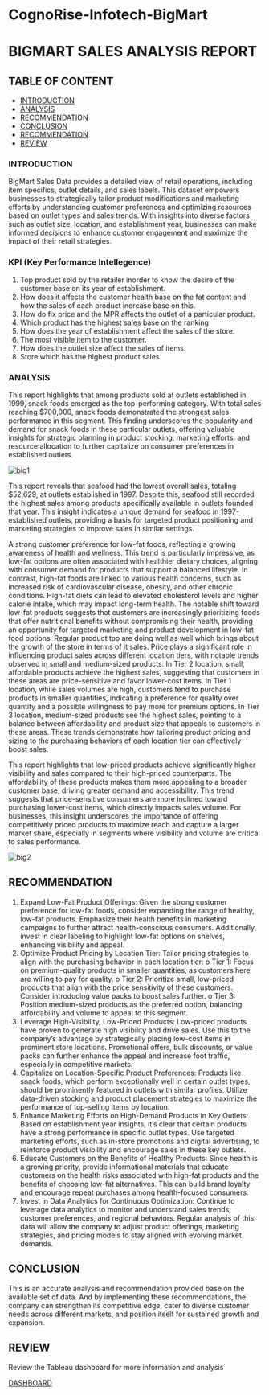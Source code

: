 # CognoRise-Infotech-BigMart

# BIGMART SALES ANALYSIS REPORT

## TABLE OF CONTENT 
- [INTRODUCTION](#INTRODUCTION)
- [ANALYSIS](#ANALYSIS)
- [RECOMMENDATION](#RECOMMENDATION)
- [CONCLUSION](#CONCLUSION)
- [RECOMMENDATION](#RECOMMENDATION)
- [REVIEW](#REVIEW)


### INTRODUCTION

BigMart Sales Data provides a detailed view of retail operations, including item specifics, outlet details, and sales labels. This dataset empowers businesses to strategically tailor product modifications and marketing efforts by understanding customer preferences and optimizing resources based on outlet types and sales trends. 
With insights into diverse factors such as outlet size, location, and establishment year, businesses can make informed decisions to enhance customer engagement and maximize the impact of their retail strategies. 

### KPI (Key Performance Intellegence)

1.	Top product sold by the retailer inorder to know the desire of the customer base on its year of establishment.
2.	How does it affects the customer health base on the fat content and how the sales of each product increase base on this.
3.	How do fix price and the MPR affects the outlet of a particular product.
4.	Which product has the highest sales base on the ranking 
5.	How does the year of establishment affect the sales of the store.
6.	The most visible item to the customer.
7.	How does the outlet size affect the sales of items.
8.	Store which has the highest product sales

### ANALYSIS

This report highlights that among products sold at outlets established in 1999, snack foods emerged as the top-performing category. With total sales reaching $700,000, snack foods demonstrated the strongest sales performance in this segment. This finding underscores the popularity and demand for snack foods in these particular outlets, offering valuable insights for strategic planning in product stocking, marketing efforts, and resource allocation to further capitalize on consumer preferences in established outlets.

![big1](https://github.com/user-attachments/assets/8a87ea13-2b7a-4a3e-b2f4-df2cb87132b0)


This report reveals that seafood had the lowest overall sales, totaling $52,629, at outlets established in 1997. Despite this, seafood still recorded the highest sales among products specifically available in outlets founded that year. This insight indicates a unique demand for seafood in 1997-established outlets, providing a basis for targeted product positioning and marketing strategies to improve sales in similar settings.

A strong customer preference for low-fat foods, reflecting a growing awareness of health and wellness. This trend is particularly impressive, as low-fat options are often associated with healthier dietary choices, aligning with consumer demand for products that support a balanced lifestyle.
In contrast, high-fat foods are linked to various health concerns, such as increased risk of cardiovascular disease, obesity, and other chronic conditions. High-fat diets can lead to elevated cholesterol levels and higher calorie intake, which may impact long-term health. The notable shift toward low-fat products suggests that customers are increasingly prioritizing foods that offer nutritional benefits without compromising their health, providing an opportunity for targeted marketing and product development in low-fat food options. Regular product too are doing well as well which brings about the growth of the store in terms of it sales.
Price plays a significant role in influencing product sales across different location tiers, with notable trends observed in small and medium-sized products. In Tier 2 location, small, affordable products achieve the highest sales, suggesting that customers in these areas are price-sensitive and favor lower-cost items. In Tier 1 location, while sales volumes are high, customers tend to purchase products in smaller quantities, indicating a preference for quality over quantity and a possible willingness to pay more for premium options. In Tier 3 location, medium-sized products see the highest sales, pointing to a balance between affordability and product size that appeals to customers in these areas. These trends demonstrate how 
tailoring product pricing and sizing to the purchasing behaviors of each location tier can effectively boost sales.

This report highlights that low-priced products achieve significantly higher visibility and sales compared to their high-priced counterparts. The affordability of these products makes them more appealing to a broader customer base, driving greater demand and accessibility. This trend suggests that price-sensitive consumers are more inclined toward purchasing lower-cost items, which directly impacts sales volume. For businesses, this insight underscores the importance of offering competitively priced products to maximize reach and capture a larger market share, especially in segments where visibility and volume are critical to sales performance.

![big2](https://github.com/user-attachments/assets/f923d280-15e1-41c6-9c03-da735715fed9)


## RECOMMENDATION


1.	Expand Low-Fat Product Offerings: Given the strong customer preference for low-fat foods, consider expanding the range of healthy, low-fat products. Emphasize their health benefits in marketing campaigns to further attract health-conscious consumers. Additionally, invest in clear labeling to highlight low-fat options on shelves, enhancing visibility and appeal.
2.	Optimize Product Pricing by Location Tier: Tailor pricing strategies to align with the purchasing behavior in each location tier:
o	Tier 1: Focus on premium-quality products in smaller quantities, as customers here are willing to pay for quality.
o	Tier 2: Prioritize small, low-priced products that align with the price sensitivity of these customers. Consider introducing value packs to boost sales further.
o	Tier 3: Position medium-sized products as the preferred option, balancing affordability and volume to appeal to this segment.
3.	Leverage High-Visibility, Low-Priced Products: Low-priced products have proven to generate high visibility and drive sales. Use this to the company’s advantage by strategically placing low-cost items in prominent store locations. Promotional offers, bulk discounts, or value packs can further enhance the appeal and increase foot traffic, especially in competitive markets.
4.	Capitalize on Location-Specific Product Preferences: Products like snack foods, which perform exceptionally well in certain outlet types, should be prominently featured in outlets with similar profiles. Utilize data-driven stocking and product placement strategies to maximize the performance of top-selling items by location.
5.	Enhance Marketing Efforts on High-Demand Products in Key Outlets: Based on establishment year insights, it’s clear that certain products have a strong performance in specific outlet types. Use targeted marketing efforts, such as in-store promotions and digital advertising, to reinforce product visibility and encourage sales in these key outlets.
6.	Educate Customers on the Benefits of Healthy Products: Since health is a growing priority, provide informational materials that educate customers on the health risks associated with high-fat products and the benefits of choosing low-fat alternatives. This can build brand loyalty and encourage repeat purchases among health-focused consumers.
7.	Invest in Data Analytics for Continuous Optimization: Continue to leverage data analytics to monitor and understand sales trends, customer preferences, and regional behaviors. Regular analysis of this data will allow the company to adjust product offerings, marketing strategies, and pricing models to stay aligned with evolving market demands.

## CONCLUSION

This is an accurate analysis and recommendation provided base on the available set of data. And by implementing these recommendations, the company can strengthen its competitive edge, cater to diverse customer needs across different markets, and position itself for sustained growth and expansion.

## REVIEW

Review the Tableau dashboard for more information and analysis

[DASHBOARD](#https://public.tableau.com/app/profile/lekan.haruna/viz/BigMart_Sales_17315878755680/BigMart)

